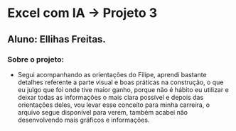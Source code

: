 # Excel com IA -> Projeto 3

## Aluno: Ellihas Freitas.

### Sobre o projeto:
- Segui acompanhando as orientações do Filipe, aprendi bastante detalhes referente a parte visual e boas práticas na construção, o que eu julgo que foi onde tive maior ganho, porque não é hábito eu utilizar e deixar todas as informações o mais clara possível e depois das orientações deles, vou levar esse conceito para minha carreira, o arquivo segue disponível para verem, também acabei não desenvolvendo mais gráficos e informações.
